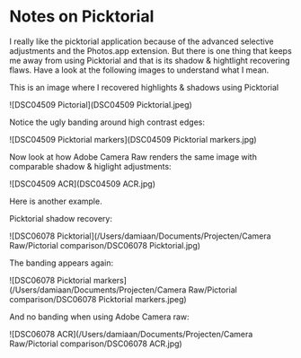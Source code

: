 # Notes on Picktorial

I really like the picktorial application because of the advanced selective adjustments and the Photos.app extension. But there is one thing that keeps me away from using Picktorial and that is its shadow & hightlight recovering flaws. Have a look at the following images to understand what I mean.

This is an image where I recovered highlights & shadows using Picktorial

![DSC04509 Pictorial](DSC04509 Picktorial.jpeg)

Notice the ugly banding around high contrast edges:

![DSC04509 Picktorial markers](DSC04509 Picktorial markers.jpg)

Now look at how Adobe Camera Raw renders the same image with comparable shadow & higlight adjustments:

![DSC04509 ACR](DSC04509 ACR.jpg)



Here is another example.

Picktorial shadow recovery:

![DSC06078 Picktorial](/Users/damiaan/Documents/Projecten/Camera Raw/Pictorial comparison/DSC06078 Picktorial.jpg)

The banding appears again:

![DSC06078 Picktorial markers](/Users/damiaan/Documents/Projecten/Camera Raw/Pictorial comparison/DSC06078 Picktorial markers.jpeg)

And no banding when using Adobe Camera raw:

![DSC06078 ACR](/Users/damiaan/Documents/Projecten/Camera Raw/Pictorial comparison/DSC06078 ACR.jpg)